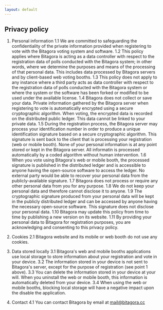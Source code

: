 ```yaml
---
layout: default
---
```


## Privacy policy

1. Personal information
1.1	We are committed to safeguarding the confidentiality of the private information provided when registering to vote with the Bitagora voting system and software.
1.2	This policy applies where Bitagora is acting as a data controller with respect to the registration data of polls conducted with the Bitagora system; in other words, where we determine the purposes and means of the processing of that personal data. This includes data processed by Bitagora servers and by client-based web voting booths.
1.3 This policy does not apply to any instance where a third party acts as data controller with respect to the registration data of polls conducted with the Bitagora system or where the system or the software has been forked or modified to be used under the available license.
1.4	Bitagora does not collect or save your data. Private information gathered by the Bitagora server when registering to vote is automatically encrypted using a secure cryptographic algorithm. When voting, the encrypted data is recorded on the distributed public ledger. This data cannot be linked to your private data.
1.5	During the registration process, the Bitagora server may process your identification number in order to produce a unique identification signature based on a secure cryptographic algorithm. This signature is sent back to the client that is processing your registration (web or mobile booth). None of your personal information is at any point stored or kept in the Bitagora server. All informatin is processed automatically by a coded algorithm without human intervention.
1.6 When you vote using Bitagora's web or mobile booth, the processed signature is published in the distributed ledger and is accessible to anyone having the open-source software to access the ledger. No external party would be able to recover your personal data from the publicly-available signature.
1.7	Bitagora does not process or require any other personal data from you for any purpose.
1.8	We do not keep your personal data and therefore cannot disclose it to anyone.
1.9 The cryptographic signature produced from your personal data will be kept in the publicly distributed ledger and can be accessed by anyone having the necessary open-source software. This signature does not disclose your personal data.
1.10 Bitagora may update this policy from time to time by publishing a new version on its website.
1.11 By providing your personal data to Bitagora for registration purposes, you are acknowledging and consenting to this privacy policy.

2. Cookies
2.1 Bitagora website and its mobile or web booth do not use any cookies.

3. Data stored locally
3.1	Bitagora's web and mobile booths applications use local storage to store information about your registration and vote in your device. 
3.2 The information stored in your device is not sent to Bitagora's server, except for the purpose of registration (see point 1 above). 
3.3 You can delete the information stored in your device at your will. When you uninstall the web or mobile booth, this information is automatically deleted from your device.
3.4	When using the web or mobile booths, blocking local storage will have a negative impact upon the disable the application.

4. Contact
4.1	You can contact Bitagora by email at mail@bitagora.cc

